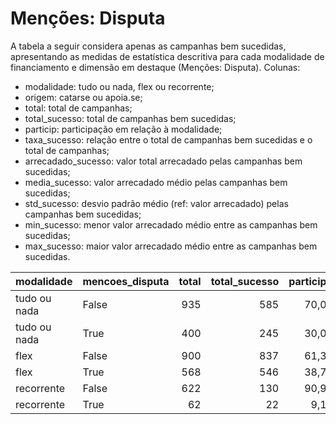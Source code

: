 # Menções: Disputa

A tabela a seguir considera apenas as campanhas bem sucedidas, apresentando as medidas
de estatística descritiva para cada modalidade de financiamento e dimensão em destaque
(Menções: Disputa). Colunas:
- modalidade: tudo ou nada, flex ou recorrente;
- origem: catarse ou apoia.se;
- total: total de campanhas;
- total_sucesso: total de campanhas bem sucedidas;
- particip: participação em relação à modalidade;
- taxa_sucesso: relação entre o total de campanhas bem sucedidas e o total de campanhas;
- arrecadado_sucesso: valor total arrecadado pelas campanhas bem sucedidas;
- media_sucesso: valor arrecadado médio pelas campanhas bem sucedidas;
- std_sucesso: desvio padrão médio (ref: valor arrecadado) pelas campanhas bem sucedidas;
- min_sucesso: menor valor arrecadado médio entre as campanhas bem sucedidas;
- max_sucesso: maior valor arrecadado médio entre as campanhas bem sucedidas.


| modalidade   | mencoes_disputa   |   total |   total_sucesso |   particip |   taxa_sucesso |   arrecadado_sucesso |   media_sucesso |   std_sucesso |   min_sucesso |   max_sucesso |
|:-------------|:------------------|--------:|----------------:|-----------:|---------------:|---------------------:|----------------:|--------------:|--------------:|--------------:|
| tudo ou nada | False             |     935 |             585 |       70,0 |           62,6 |          17.530.337,95 |        29.966,39 |      50.451,48 |         41,82 |     679.297,66 |
| tudo ou nada | True              |     400 |             245 |       30,0 |           61,3 |           6.532.941,88 |        26.665,07 |      27.722,18 |        787,10 |     163.173,27 |
| flex         | False             |     900 |             837 |       61,3 |           93,0 |          10.673.965,92 |        12.752,65 |      40.423,18 |         10,77 |     708.972,78 |
| flex         | True              |     568 |             546 |       38,7 |           96,1 |           7.688.166,01 |        14.080,89 |      20.311,27 |         11,93 |     133.707,59 |
| recorrente   | False             |     622 |             130 |       90,9 |           20,9 |             34.215,34 |          263,19 |        554,63 |          3,80 |       3.475,05 |
| recorrente   | True              |      62 |              22 |        9,1 |           35,5 |              8.971,62 |          407,80 |       1.065,40 |          1,09 |       5.087,08 |
